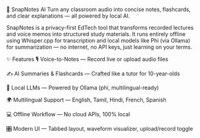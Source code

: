 🚀 SnapNotes AI
Turn any classroom audio into concise notes, flashcards, and clear explanations — all powered by local AI.

SnapNotes is a privacy-first EdTech tool that transforms recorded lectures and voice memos into structured study materials. It runs entirely offline using Whisper.cpp for transcription and local models like Phi (via Ollama) for summarization — no internet, no API keys, just learning on your terms.

✨ Features
🎙️ Voice-to-Notes — Record live or upload audio files

✍️ AI Summaries & Flashcards — Crafted like a tutor for 10-year-olds

🧠 Local LLMs — Powered by Ollama (phi, multilingual-ready)

🌍 Multilingual Support — English, Tamil, Hindi, French, Spanish

💻 Offline Workflow — No cloud APIs, 100% local

🎛️ Modern UI — Tabbed layout, waveform visualizer, upload/record toggle
